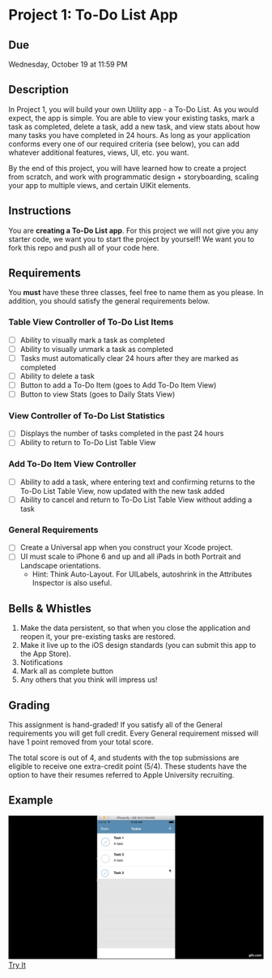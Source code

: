 # Project 1: To-Do List App

## Due
Wednesday, October 19 at 11:59 PM

## Description 
In Project 1, you will build your own Utility app - a To-Do List.  As you would
expect, the app is simple. You are able to view your existing tasks, mark a task
as completed, delete a task, add a new task, and view stats about how many tasks
you have completed in 24 hours. As long as your application conforms every one
of our required criteria (see below), you can add whatever additional features,
views, UI, etc. you want. 

By the end of this project, you will have learned how to create a project from
scratch, and work with programmatic design + storyboarding, scaling your
app to multiple views, and certain UIKit elements. 

## Instructions
You are **creating a To-Do List app**. For this project we will not give you any starter code, we want you to start the project by yourself! We want you to fork this repo and push all of your code here. 

## Requirements

You **must** have these three classes, feel free to name them as you please. In addition, you should satisfy the general requirements below. 

###  Table View Controller of To-Do List Items
- [ ] Ability to visually mark a task as completed
- [ ] Ability to visually unmark a task as completed
- [ ] Tasks must automatically clear 24 hours after they are marked as
completed
- [ ] Ability to delete a task
- [ ] Button to add a To-Do Item (goes to Add To-Do Item View)
- [ ] Button to view Stats (goes to Daily Stats View)

###  View Controller of To-Do List Statistics
- [ ] Displays the number of tasks completed in the past 24 hours
- [ ] Ability to return to To-Do List Table View

###  Add To-Do Item View Controller
- [ ] Ability to add a task, where entering text and confirming returns to the
To-Do List Table View, now updated with the new task added
- [ ] Ability to cancel and return to To-Do List Table View without adding a
task

###  General Requirements      
- [ ] Create a Universal app when you construct your Xcode project.
- [ ] UI must scale to iPhone 6 and up and all iPads in both Portrait and
Landscape orientations.
  * Hint: Think Auto-Layout. For UILabels, autoshrink in the Attributes
  Inspector is also useful. 

## Bells & Whistles

1. Make the data persistent, so that when you close the application and reopen
  it, your pre-existing tasks are restored.
2. Make it live up to the iOS design standards (you can submit this app to the App Store).
3. Notifications 
4. Mark all as complete button
5. Any others that you think will impress us!


## Grading

This assignment is hand-graded! If you satisfy all of the General requirements you will get full credit. Every General requirement missed will have 1 point removed from your total score.

The total score is out of 4, and students with the top submissions are eligible to receive one extra-credit point (5/4). These students have the option to have their resumes referred to Apple University recruiting.

## Example

[![Screenshot](Todo_Demo.gif)](https://j.gifs.com/xGqBOl.gif)
[Try It](https://appetize.io/app/v6p7rnrnrrwjf1jbwez7uqz13r?device=iphone6s&scale=75&orientation=portrait&osVersion=10.0)

